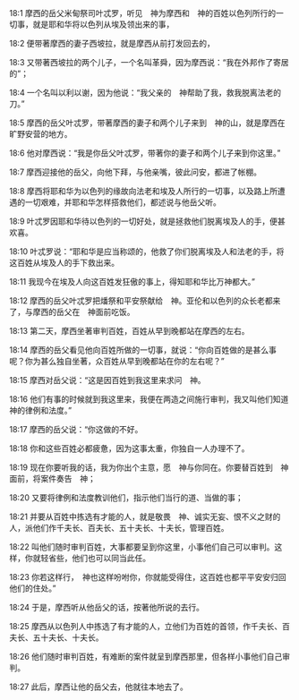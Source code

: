 <a id="1"></a>18:1  摩西的岳父米甸祭司叶忒罗，听见　神为摩西和　神的百姓以色列所行的一切事，就是耶和华将以色列从埃及领出来的事，  

<a id="2"></a>18:2  便带著摩西的妻子西坡拉，就是摩西从前打发回去的，  

<a id="3"></a>18:3  又带著西坡拉的两个儿子，一个名叫革舜，因为摩西说：“我在外邦作了寄居的”；  

<a id="4"></a>18:4  一个名叫以利以谢，因为他说：“我父亲的　神帮助了我，救我脱离法老的刀。”  

<a id="5"></a>18:5  摩西的岳父叶忒罗，带著摩西的妻子和两个儿子来到　神的山，就是摩西在旷野安营的地方。  

<a id="6"></a>18:6  他对摩西说：“我是你岳父叶忒罗，带著你的妻子和两个儿子来到你这里。”  

<a id="7"></a>18:7  摩西迎接他的岳父，向他下拜，与他亲嘴，彼此问安，都进了帐棚。  

<a id="8"></a>18:8  摩西将耶和华为以色列的缘故向法老和埃及人所行的一切事，以及路上所遭遇的一切艰难，并耶和华怎样搭救他们，都述说与他岳父听。  

<a id="9"></a>18:9  叶忒罗因耶和华待以色列的一切好处，就是拯救他们脱离埃及人的手，便甚欢喜。  

<a id="10"></a>18:10  叶忒罗说：“耶和华是应当称颂的，他救了你们脱离埃及人和法老的手，将这百姓从埃及人的手下救出来。  

<a id="11"></a>18:11  我现今在埃及人向这百姓发狂傲的事上，得知耶和华比万神都大。”  

<a id="12"></a>18:12  摩西的岳父叶忒罗把燔祭和平安祭献给　神。亚伦和以色列的众长老都来了，与摩西的岳父在　神面前吃饭。  

<a id="13"></a>18:13  第二天，摩西坐著审判百姓，百姓从早到晚都站在摩西的左右。  

<a id="14"></a>18:14  摩西的岳父看见他向百姓所做的一切事，就说：“你向百姓做的是甚么事呢？你为甚么独自坐著，众百姓从早到晚都站在你的左右呢？”  

<a id="15"></a>18:15  摩西对岳父说：“这是因百姓到我这里来求问　神。  

<a id="16"></a>18:16  他们有事的时候就到我这里来，我便在两造之间施行审判，我又叫他们知道　神的律例和法度。”  

<a id="17"></a>18:17  摩西的岳父说：“你这做的不好。  

<a id="18"></a>18:18  你和这些百姓必都疲惫，因为这事太重，你独自一人办理不了。  

<a id="19"></a>18:19  现在你要听我的话，我为你出个主意，愿　神与你同在。你要替百姓到　神面前，将案件奏告　神；  

<a id="20"></a>18:20  又要将律例和法度教训他们，指示他们当行的道、当做的事；  

<a id="21"></a>18:21  并要从百姓中拣选有才能的人，就是敬畏　神、诚实无妄、恨不义之财的人，派他们作千夫长、百夫长、五十夫长、十夫长，管理百姓。  

<a id="22"></a>18:22  叫他们随时审判百姓，大事都要呈到你这里，小事他们自己可以审判。这样，你就轻省些，他们也可以同当此任。  

<a id="23"></a>18:23  你若这样行，　神也这样吩咐你，你就能受得住，这百姓也都平平安安归回他们的住处。”  

<a id="24"></a>18:24  于是，摩西听从他岳父的话，按著他所说的去行。  

<a id="25"></a>18:25  摩西从以色列人中拣选了有才能的人，立他们为百姓的首领，作千夫长、百夫长、五十夫长、十夫长。  

<a id="26"></a>18:26  他们随时审判百姓，有难断的案件就呈到摩西那里，但各样小事他们自己审判。  

<a id="27"></a>18:27  此后，摩西让他的岳父去，他就往本地去了。  
